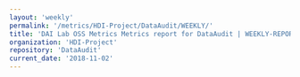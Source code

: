 ```yaml
---
layout: 'weekly'
permalink: '/metrics/HDI-Project/DataAudit/WEEKLY/'
title: 'DAI Lab OSS Metrics Metrics report for DataAudit | WEEKLY-REPORT-2018-11-02'
organization: 'HDI-Project'
repository: 'DataAudit'
current_date: '2018-11-02'
---
```

